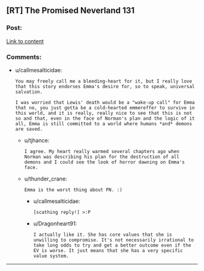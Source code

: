 ## [RT] The Promised Neverland 131

### Post:

[Link to content](https://readms.net/r/neverland/131/5815/1)

### Comments:

- u/callmesalticidae:
  ```
  You may freely call me a bleeding-heart for it, but I really love that this story endorses Emma's desire for, so to speak, universal salvation. 

  I was worried that Lewis' death would be a "wake-up call" for Emma that no, you just gotta be a cold-hearted emmereffer to survive in this world, and it is really, really nice to see that this is not so and that, even in the face of Norman's plan and the logic of it all, Emma is still committed to a world where humans *and* demons are saved.
  ```

  - u/tjhance:
    ```
    I agree. My heart really warmed several chapters ago when Norman was describing his plan for the destruction of all demons and I could see the look of horror dawning on Emma's face.
    ```

  - u/thunder_crane:
    ```
    Emma is the worst thing about PN. :)
    ```

    - u/callmesalticidae:
      ```
      [scathing reply!] >:P
      ```

    - u/Dragonheart91:
      ```
      I actually like it. She has core values that she is unwilling to compromise. It's not necessarily irrational to take long odds to try and get a better outcome even if the EV is worse. It just means that she has a very specific value system.
      ```

---

